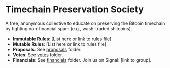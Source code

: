 # Timechain Preservation Society
A free, anonymous collective to educate on preserving the Bitcoin timechain by fighting non-financial spam (e.g., wash-traded shitcoins).
- **Immutable Rules**: [List here or link to rules file]
- **Mutable Rules**: [List here or link to rules file]
- **Proposals**: See [proposals](https://github.com/merkletreehouse/timechain-preservation-society/tree/main/proposals) folder.
- **Votes**: See [votes](#votes) folder.
- **Financials**: See [financials](#financials) folder.
Join us on Signal: [link to group].
